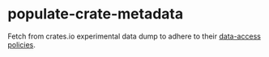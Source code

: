 # populate-crate-metadata

Fetch from crates.io experimental data dump to adhere to their [data-access policies](https://crates.io/data-access). 